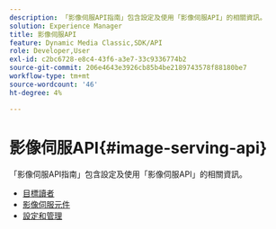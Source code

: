 ```yaml
---
description: 「影像伺服API指南」包含設定及使用「影像伺服API」的相關資訊。
solution: Experience Manager
title: 影像伺服API
feature: Dynamic Media Classic,SDK/API
role: Developer,User
exl-id: c2bc6728-e8c4-43f6-a3e7-33c9336774b2
source-git-commit: 206e4643e3926cb85b4be2189743578f88180be7
workflow-type: tm+mt
source-wordcount: '46'
ht-degree: 4%

---
```


# 影像伺服API{#image-serving-api}

「影像伺服API指南」包含設定及使用「影像伺服API」的相關資訊。

* [目標讀者](c-intended-audience.md)
* [影像伺服元件](r-components.md)
* [設定和管理](c-configuration-and-administration/c-configuration-and-administration.md)
